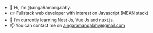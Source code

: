 - 👋 Hi, I’m @aingaRamangalahy. 
- 👉 Fullstack web developer with interest on Javascript (MEAN stack)
- 🌱 I’m currently learning Nest Js, Vue Js and nuxt.js.
- 📫 You can contact me on aingaramangalahy@gmail.com

<!---
aingaRamangalahy/aingaRamangalahy is a ✨ special ✨ repository because its `README.md` (this file) appears on your GitHub profile.
You can click the Preview link to take a look at your changes.
--->
